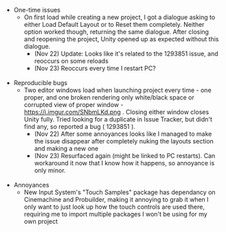 * One-time issues
  * On first load while creating a new project, I got a dialogue asking to either Load Default Layout or to Reset them completely. Neither option worked though, returning the same dialogue. After closing and reopening the project, Unity opened up as expected without this dialogue.
    * (Nov 22) Update: Looks like it's related to the 1293851 issue, and reoccurs on some reloads
    * (Nov 23) Reoccurs every time I restart PC?
<br /> <br />
* Reproducible bugs
  * Two editor windows load when launching project every time - one proper, and one broken rendering only white/black space or corrupted view of proper window - https://i.imgur.com/SNbmLKd.png . Closing either window closes Unity fully. Tried looking for a duplicate in Issue Tracker, but didn't find any, so reported a bug ( 1293851 ).
    * (Nov 22) After some annoyances looks like I managed to make the issue disappear after completely nuking the layouts section and making a new one
    * (Nov 23) Resurfaced again (might be linked to PC restarts). Can workaround it now that I know how it happens, so annoyance is only minor.
<br /> <br />
* Annoyances
  * New Input System's "Touch Samples" package has dependancy on Cinemachine and Probuilder, making it annoying to grab it when I only want to just look up how the touch controls are used there, requiring me to import multiple packages I won't be using for my own project
